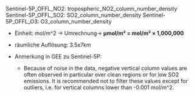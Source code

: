 Sentinel-5P_OFFL_NO2: tropospheric_NO2_column_number_density
Sentinel-5P_OFFL_SO2: SO2_column_number_density
Sentinel-5P_OFFL_O3: O3_column_number_density

- Einheit: mol/m^2  → Umrechnung→ **µmol/m² = mol/m² × 1,000,000** 
- räumliche Auflösung: 3.5x7km 



- Anmerkung in GEE zu Sentinel-5P:
	- Because of noise in the data, negative vertical column values are often observed in particular over clean regions or for low SO2 emissions. It is recommended not to filter these values except for outliers, i.e. for vertical columns lower than -0.001 mol/m^2.

